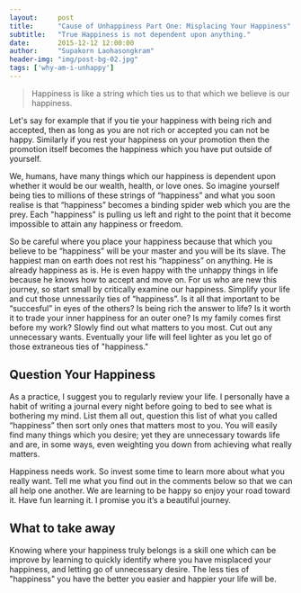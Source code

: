 ```yaml
---
layout:     post
title:      "Cause of Unhappiness Part One: Misplacing Your Happiness"
subtitle:   "True Happiness is not dependent upon anything."
date:       2015-12-12 12:00:00
author:     "Supakorn Laohasongkram"
header-img: "img/post-bg-02.jpg"
tags: ['why-am-i-unhappy']
---
```


<blockquote>Happiness is like a string which ties us to that which we believe is our happiness.</blockquote>

<p>Let's say for example that if you tie your happiness with being rich and accepted, then as long as you are not rich or accepted you can not be happy. Similarly if you rest your happiness on your promotion then the promotion itself becomes the happiness which you have put outside of yourself.</p>

<p>We, humans, have many things which our happiness is dependent upon whether it would be our wealth, health, or love ones. So imagine yourself being ties to millions of these strings of &ldquo;happiness&rdquo; and what you soon realise is that &ldquo;happiness&rdquo; becomes a binding spider web which you are the prey. Each "happiness" is pulling us left and right to the point that it become impossible to attain any happiness or freedom.</p>

<p>So be careful where you place your happiness because that which you believe to be &ldquo;happiness&rdquo; will be your master and you will be its slave. The happiest man on earth does not rest his &ldquo;happiness&rdquo; on anything. He is already happiness as is. He is even happy with the unhappy things in life because he knows how to accept and move on. For us who are new this journey, so start small by critically examine our happiness. Simplify your life and cut those unnessarily ties of &ldquo;happiness&rdquo;. Is it all that important to be &ldquo;succesful&rdquo; in eyes of the others? Is being rich the answer to life? Is it worth it to trade your inner happiness for an outer one? Is my family comes first before my work? Slowly find out what matters to you most. Cut out any unnecessary wants. Eventually your life will feel lighter as you let go of those extraneous ties of "happiness."&nbsp;
</p>

<h2 class="section-heading">Question Your Happiness</h2>

<p>As a practice, I suggest you to regularly review your life. I personally have a habit of writing a journal every night before going to bed to see what is bothering my mind. List them all out, question this list of what you called &ldquo;happiness&rdquo; then sort only ones that matters most to you. You will easily find many things which you desire; yet they are unnecessary towards life and are, in some ways, even weighting you down from achieving what really matters.</p>

<p>Happiness needs work. So invest some time to learn more about what you really want. Tell me what you find out in the comments below so that we can all help one another. We are learning to be happy so enjoy your road toward it. Have fun learning it. I promise you it&rsquo;s a beautiful journey.</p>

<h2 class="section-heading">What to take away</h2>

<p>Knowing where your happiness truly belongs is a skill one which can be improve by learning to quickly identify where you have misplaced your happiness, and letting go of unnecessary desire. The less ties of "happiness" you have the better you easier and happier your life will be.</p>